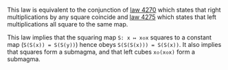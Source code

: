 This law is equivalent to the conjunction of [law 4270](https://teorth.github.io/equational_theories/implications/?4270) which states that right multiplications by any square coincide and [law 4275](https://teorth.github.io/equational_theories/implications/?4275) which states that left multiplications all square to the same map.

This law implies that the squaring map `S: x ↦ x◇x` squares to a constant map (`S(S(x)) = S(S(y))`) hence obeys `S(S(S(x))) = S(S(x))`.  It also implies that squares form a submagma, and that left cubes `x◇(x◇x)` form a submagma.
